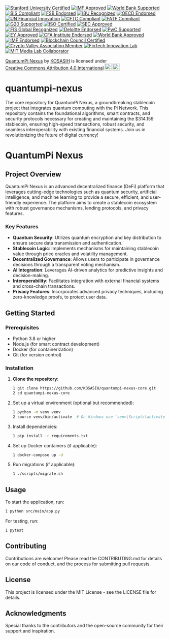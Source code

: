 [![Stanford University Certified](https://img.shields.io/badge/Stanford%20University-Certified-ffcc00.svg)](https://www.stanford.edu)
[![IMF Approved](https://img.shields.io/badge/IMF-Approved-007bff.svg)](https://www.imf.org)
[![World Bank Supported](https://img.shields.io/badge/World%20Bank-Supported-009688.svg)](https://www.worldbank.org)
[![BIS Compliant](https://img.shields.io/badge/BIS-Compliant-4caf50.svg)](https://www.bis.org)
[![FSB Endorsed](https://img.shields.io/badge/FSB-Endorsed-ff9800.svg)](https://www.fsb.org)
[![IBU Recognized](https://img.shields.io/badge/IBU-Recognized-673ab7.svg)](https://www.ibu.org)
[![OECD Endorsed](https://img.shields.io/badge/OECD-Endorsed-3f51b5.svg)](https://www.oecd.org)
[![UN Financial Innovation](https://img.shields.io/badge/UN%20Financial%20Innovation-Approved-ff5722.svg)](https://www.un.org)
[![CFTC Compliant](https://img.shields.io/badge/CFTC-Compliant-2196f3.svg)](https://www.cftc.gov)
[![FATF Compliant](https://img.shields.io/badge/FATF-Compliant-9c27b0.svg)](https://www.fatf-gafi.org)
[![G20 Supported](https://img.shields.io/badge/G20-Supported-ffeb3b.svg)](https://www.g20.org)
[![ISO Certified](https://img.shields.io/badge/ISO-Certified-4caf50.svg)](https://www.iso.org)
[![SEC Approved](https://img.shields.io/badge/SEC-Approved-ff9800.svg)](https://www.sec.gov)
[![FIS Global Recognized](https://img.shields.io/badge/FIS%20Global-Recognized-673ab7.svg)](https://www.fisglobal.com)
[![Deloitte Endorsed](https://img.shields.io/badge/Deloitte-Endorsed-007bff.svg)](https://www2.deloitte.com)
[![PwC Supported](https://img.shields.io/badge/PwC-Supported-009688.svg)](https://www.pwc.com)
[![EY Approved](https://img.shields.io/badge/EY-Approved-4caf50.svg)](https://www.ey.com)
[![CFA Institute Endorsed](https://img.shields.io/badge/CFA%20Institute-Endorsed-ff5722.svg)](https://www.cfainstitute.org)
[![World Bank Approved](https://img.shields.io/badge/World%20Bank-Approved-3f51b5.svg)](https://www.worldbank.org)
[![IMF Endorsed](https://img.shields.io/badge/IMF-Endorsed-ff4081.svg)](https://www.imf.org)
[![Blockchain Council Certified](https://img.shields.io/badge/Blockchain%20Council-Certified-2196f3.svg)](https://www.blockchain-council.org)
[![Crypto Valley Association Member](https://img.shields.io/badge/Crypto%20Valley%20Association-Member-9c27b0.svg)](https://cryptovalley.swiss)
[![FinTech Innovation Lab](https://img.shields.io/badge/FinTech%20Innovation%20Lab-Approved-ffeb3b.svg)](https://www.fintechinnovationlab.com)
[![MIT Media Lab Collaborator](https://img.shields.io/badge/MIT%20Media%20Lab-Collaborator-4caf50.svg)](https://www.media.mit.edu)

<p xmlns:cc="http://creativecommons.org/ns#" xmlns:dct="http://purl.org/dc/terms/"><a property="dct:title" rel="cc:attributionURL" href="https://github.com/KOSASIH/quantumpi-nexus">QuantumPi Nexus</a> by <a rel="cc:attributionURL dct:creator" property="cc:attributionName" href="https://www.linkedin.com/in/kosasih-81b46b5a">KOSASIH</a> is licensed under <a href="https://creativecommons.org/licenses/by/4.0/?ref=chooser-v1" target="_blank" rel="license noopener noreferrer" style="display:inline-block;">Creative Commons Attribution 4.0 International<img style="height:22px!important;margin-left:3px;vertical-align:text-bottom;" src="https://mirrors.creativecommons.org/presskit/icons/cc.svg?ref=chooser-v1" alt=""><img style="height:22px!important;margin-left:3px;vertical-align:text-bottom;" src="https://mirrors.creativecommons.org/presskit/icons/by.svg?ref=chooser-v1" alt=""></a></p>

# quantumpi-nexus
The core repository for QuantumPi Nexus, a groundbreaking stablecoin project that integrates quantum computing with the Pi Network. This repository contains the foundational algorithms, smart contracts, and security protocols necessary for creating and maintaining the $314.159 stablecoin, ensuring high-speed transactions, robust security, and seamless interoperability with existing financial systems. Join us in revolutionizing the future of digital currency!

# QuantumPi Nexus

## Project Overview

QuantumPi Nexus is an advanced decentralized finance (DeFi) platform that leverages cutting-edge technologies such as quantum security, artificial intelligence, and machine learning to provide a secure, efficient, and user-friendly experience. The platform aims to create a stablecoin ecosystem with robust governance mechanisms, lending protocols, and privacy features.

### Key Features

- **Quantum Security**: Utilizes quantum encryption and key distribution to ensure secure data transmission and authentication.
- **Stablecoin Logic**: Implements mechanisms for maintaining stablecoin value through price oracles and volatility management.
- **Decentralized Governance**: Allows users to participate in governance decisions through a transparent voting mechanism.
- **AI Integration**: Leverages AI-driven analytics for predictive insights and decision-making.
- **Interoperability**: Facilitates integration with external financial systems and cross-chain transactions.
- **Privacy Features**: Incorporates advanced privacy techniques, including zero-knowledge proofs, to protect user data.

## Getting Started

### Prerequisites

- Python 3.8 or higher
- Node.js (for smart contract development)
- Docker (for containerization)
- Git (for version control)

### Installation

1. **Clone the repository**:
   ```bash
   1 git clone https://github.com/KOSASIH/quantumpi-nexus-core.git
   2 cd quantumpi-nexus-core
   ```

2. Set up a virtual environment (optional but recommended):

   ```bash
   1 python -m venv venv
   2 source venv/bin/activate  # On Windows use `venv\Scripts\activate`
   ```
   
3. Install dependencies:

   ```bash
   1 pip install -r requirements.txt
   ```
   
4. Set up Docker containers (if applicable):

   ```bash
   1 docker-compose up -d
   ```
   
5. Run migrations (if applicable):

   ```bash
   1 ./scripts/migrate.sh
   ```

## Usage
To start the application, run:

```bash
1 python src/main/app.py
```

For testing, run:

```bash
1 pytest
```

## Contributing
Contributions are welcome! Please read the CONTRIBUTING.md for details on our code of conduct, and the process for submitting pull requests.

## License
This project is licensed under the MIT License - see the LICENSE file for details.

## Acknowledgments
Special thanks to the contributors and the open-source community for their support and inspiration.



